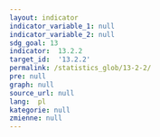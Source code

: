 ```yaml
---
layout: indicator
indicator_variable_1: null
indicator_variable_2: null
sdg_goal: 13
indicator:  13.2.2
target_id:  '13.2.2'
permalink: /statistics_glob/13-2-2/
pre: null
graph: null
source_url: null
lang:  pl
kategorie: null
zmienne: null
---
```

